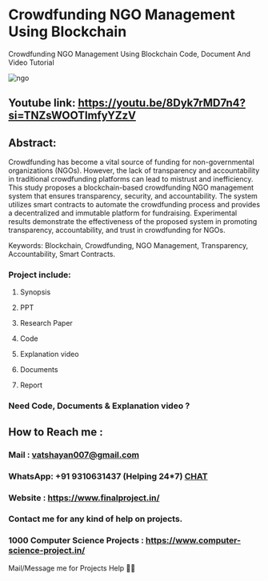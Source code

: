 # Crowdfunding NGO Management Using Blockchain
Crowdfunding NGO Management Using Blockchain Code, Document And Video Tutorial

![ngo](https://github.com/user-attachments/assets/6ea3d32c-405c-436a-a3ba-f20677d5909d)


## Youtube link: https://youtu.be/8Dyk7rMD7n4?si=TNZsWOOTlmfyYZzV

## Abstract:
Crowdfunding has become a vital source of funding for non-governmental organizations (NGOs). However, the lack of transparency and accountability in traditional crowdfunding platforms can lead to mistrust and inefficiency. This study proposes a blockchain-based crowdfunding NGO management system that ensures transparency, security, and accountability. The system utilizes smart contracts to automate the crowdfunding process and provides a decentralized and immutable platform for fundraising. Experimental results demonstrate the effectiveness of the proposed system in promoting transparency, accountability, and trust in crowdfunding for NGOs.

Keywords: Blockchain, Crowdfunding, NGO Management, Transparency, Accountability, Smart Contracts.

### Project include: 

1. Synopsis

2. PPT

3. Research Paper


4. Code

5. Explanation video

6. Documents

7. Report


### Need Code, Documents & Explanation video ? 

## How to Reach me :

### Mail : vatshayan007@gmail.com 

### WhatsApp: +91 9310631437 (Helping 24*7) **[CHAT](https://wa.me/message/CHWN2AHCPMAZK1)** 

### Website : https://www.finalproject.in/

### Contact me for any kind of help on projects.
### 1000 Computer Science Projects : https://www.computer-science-project.in/


Mail/Message me for Projects Help 🙏🏻

